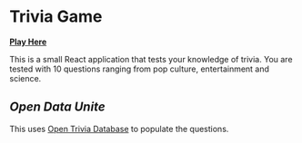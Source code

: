 # Trivia Game

[__Play Here__](https://moseym.github.io/Trivia)

This is a small React application that tests your knowledge of trivia. You are tested with 10 questions ranging from pop culture, entertainment and science. 


## _Open Data Unite_

This uses [Open Trivia Database](https://opentdb.com/) to populate the questions.
